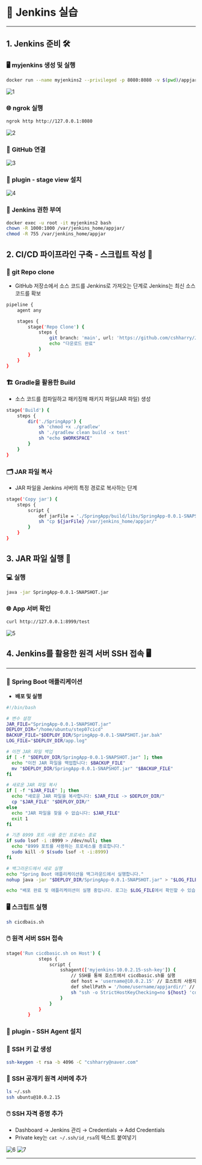
# 🚀 Jenkins 실습

---

## 1. Jenkins 준비 🛠️

### 🖥️ **myjenkins 생성 및 실행**

```bash
docker run --name myjenkins2 --privileged -p 8080:8080 -v $(pwd)/appjardir:/var/jenkins_home/appjar jenkins/jenkins:lts-jdk17
```

![1](https://github.com/user-attachments/assets/d649671b-65bc-4a2c-aa83-7380cfb7e1e0)


### 🌐 **ngrok 실행**

```bash
ngrok http http://127.0.0.1:8080
```

![2](https://github.com/user-attachments/assets/810c1601-bcfe-4e5f-bc10-c1bc9f2a8298)
### 🔗 **GitHub 연결**

![3](https://github.com/user-attachments/assets/b273a1ff-65df-44f8-ad34-2bf62a4903fb)

### 🔌 **plugin - stage view 설치**

![4](https://github.com/user-attachments/assets/2363332c-f1c5-4788-bd63-7f7697b721dd)

### 🔐 **Jenkins 권한 부여**

```bash
docker exec -u root -it myjenkins2 bash
chown -R 1000:1000 /var/jenkins_home/appjar/
chmod -R 755 /var/jenkins_home/appjar
```

## 2. CI/CD 파이프라인 구축 - 스크립트 작성 📜

### 📂 **git Repo clone**
- GitHub 저장소에서 소스 코드를 Jenkins로 가져오는 단계로 Jenkins는 최신 소스 코드를 확보

```bash
pipeline {
    agent any

    stages {
        stage('Repo Clone') {
            steps {
                git branch: 'main', url: 'https://github.com/cshharry/Jenkinson_Test.git'
                echo "다운로드 완료"
            }
        }
    }
}
```

### 🏗️ **Gradle을 활용한 Build**
- 소스 코드를 컴파일하고 패키징해 패키지 파일(JAR 파일) 생성

```bash
stage('Build') {
    steps {
        dir('./SpringApp') {  
            sh 'chmod +x ./gradlew'  
            sh './gradlew clean build -x test'
            sh "echo $WORKSPACE"  
        }
    }
}
```

### 🗂️ **JAR 파일 복사**
- JAR 파일을 Jenkins 서버의 특정 경로로 복사하는 단계

```bash
stage('Copy jar') { 
    steps {
        script {
            def jarFile = './SpringApp/build/libs/SpringApp-0.0.1-SNAPSHOT.jar'                   
            sh "cp ${jarFile} /var/jenkins_home/appjar/"
        }
    }
}
```

## 3. JAR 파일 실행 🚀

### 💻 **실행**

```bash
java -jar SpringApp-0.0.1-SNAPSHOT.jar
```

### 🌐 **App 서버 확인**

```bash
curl http://127.0.0.1:8999/test
```

![5](https://github.com/user-attachments/assets/cbb63619-bb98-4756-8424-22b180ad1e5d)
## 4. Jenkins를 활용한 원격 서버 SSH 접속 🖥️

---

### 🔐 **Spring Boot 애플리케이션**

- **배포 및 실행**

```bash
#!/bin/bash

# 변수 설정
JAR_FILE="SpringApp-0.0.1-SNAPSHOT.jar"
DEPLOY_DIR="/home/ubuntu/step07cicd"
BACKUP_FILE="$DEPLOY_DIR/SpringApp-0.0.1-SNAPSHOT.jar.bak"
LOG_FILE="$DEPLOY_DIR/app.log"

# 이전 JAR 파일 백업
if [ -f "$DEPLOY_DIR/SpringApp-0.0.1-SNAPSHOT.jar" ]; then
  echo "이전 JAR 파일을 백업합니다: $BACKUP_FILE"
  mv "$DEPLOY_DIR/SpringApp-0.0.1-SNAPSHOT.jar" "$BACKUP_FILE"
fi

# 새로운 JAR 파일 복사
if [ -f "$JAR_FILE" ]; then
  echo "새로운 JAR 파일을 복사합니다: $JAR_FILE -> $DEPLOY_DIR/"
  cp "$JAR_FILE" "$DEPLOY_DIR/"
else
  echo "JAR 파일을 찾을 수 없습니다: $JAR_FILE"
  exit 1
fi

# 기존 8999 포트 사용 중인 프로세스 종료
if sudo lsof -i :8999 > /dev/null; then
  echo "8999 포트를 사용하는 프로세스를 종료합니다."
  sudo kill -9 $(sudo lsof -t -i:8999)
fi

# 백그라운드에서 새로 실행
echo "Spring Boot 애플리케이션을 백그라운드에서 실행합니다."
nohup java -jar "$DEPLOY_DIR/SpringApp-0.0.1-SNAPSHOT.jar" > "$LOG_FILE" 2>&1 &

echo "배포 완료 및 애플리케이션이 실행 중입니다. 로그는 $LOG_FILE에서 확인할 수 있습니다."
```

### 🖥️ **스크립트 실행**

```bash
sh cicdbais.sh
```

### 🖱️ **원격 서버 SSH 접속**

```bash
stage('Run cicdbasic.sh on Host') {
            steps {
                script {
                    sshagent(['myjenkins-10.0.2.15-ssh-key']) {
                        // SSH를 통해 호스트에서 cicdbasic.sh를 실행
                        def host = 'username@10.0.2.15' // 호스트의 사용자 이름과 IP 주소
                        def shellPath = '/home/username/appjardir/' // cicdbasic.sh가 위치한 경로
                        sh "ssh -o StrictHostKeyChecking=no ${host} 'cd ${shellPath} && bash cicdbasic.sh'"
                    }
                }
            }
        }
```
### 🔌 **plugin - SSH Agent 설치**

### 🔑 **SSH 키 값 생성**

```bash
ssh-keygen -t rsa -b 4096 -C "cshharry@naver.com"
```

### 🔐 **SSH 공개키 원격 서버에 추가**

```bash
ls ~/.ssh
ssh ubuntu@10.0.2.15
```

### 🖱️ **SSH 자격 증명 추가**
- Dashboard → Jenkins 관리 → Credentials → Add Credentials
- Private key는 `cat ~/.ssh/id_rsa`의 텍스트 붙여넣기

![6](https://github.com/user-attachments/assets/c13764e7-1ff0-4c68-bc66-76e1b08470d4)
![7](https://github.com/user-attachments/assets/0d19e216-84e5-43a3-b881-42e5e4f625f2)

---

